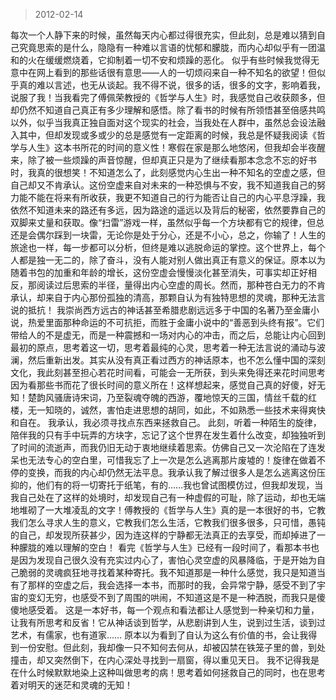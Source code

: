 > 2012-02-14

每次一个人静下来的时候，虽然每天内心都过得很充实，但此刻，总是难以猜到自己究竟思索的是什么，隐隐有一种难以言语的忧郁和朦胧，而内心却似乎有一团温和的火在缓缓燃烧着，它抑制着一切不安和烦躁的恶化。
似乎有些时候我觉得无意中在网上看到的那些话很有意思——人的一切烦闷来自一种不知名的欲望！但似乎真的难以言述，也无从谈起。我不得不说，很多的话，很多的文字，影响着我，说服了我！当我看完了傅佩荣教授的《哲学与人生》时，我感觉自己收获颇多，但却仍然不知道自己真正有多少理解和感悟。除了看书的时候有所领悟甚至倍感共鸣以外，似乎当我真正独自面对这个现实的社会，当我处在人群中，虽然总会设法融入其中，但却发现或多或少的总是感觉有一定距离的时候，我总是怀疑我阅读《哲学与人生》这本书所花的时间的意义性！寒假在家是那么地悠闲，但我却会半夜醒来，除了被一些烦躁的声音惊醒，但却真正只是为了继续看那本念念不忘的好书时，我真的很想笑！不知道怎么了，此刻感觉内心生出一种不知名的空虚之感，但自己却又不肯承认。这份空虚来自对未来的一种恐惧与不安，我不知道我自己的努力能不能在将来有所收获，我更不知道自己的行为能否让自己的内心平息浮躁，我依然不知道未来的路还有多远，因为路途的遥远以及背后的秘密，依然要靠自己的双脚来丈量和获取。像“扫雷”游戏一样，虽然似乎每一个方块都有它的规律，但总还是会偶尔踩到一块雷，无论你是处于分心，还是不小心，总之，你输了！人生的旅途也一样，每一步都可以分析，但终是难以逃脱命运的掌控。这个世界上，每个人都是独一无二的，除了奋斗，没有人能对别人做出真正有意义的保证。原本以为随着书包的加重和年龄的增长，这份空虚会慢慢淡化甚至消失，可事实却正好相反，那阅读过后思索的半径，量得出内心空虚的周长。然而，那种苍白无力的不肯承认，却来自于内心那份孤独的清高，那颗自认为有独特思想的灵魂，那种无法言说的抵抗！
我崇尚西方远古的神话甚至希腊悲剧远远多于中国的名著乃至金庸小说，热爱里面那种命运的不可抗拒，而胜于金庸小说中的“善恶到头终有报”。它们带给人的不是虚无，而是一种震撼和一场对内心的冲击，而之后，总能让内心回到最初的原点，思考着这一切，思考着最纯的心灵，思考着一种无法言说的涌动与波澜，然后重新出发。其实从没有真正看过西方的神话原本，也不怎么懂中国的深刻文化，我此刻甚至担心若花时间看，可能会一无所获，到头来免得还来花时间思考因为看那些书而花了很长时间的意义所在！这样想起来，感觉自己真的好傻，好无知！楚韵风骚唐诗宋词，乃至裂魂夺魄的西游，覆地惊天的三国，情丝千载的红楼，无一知晓的，诚然，害怕走进思想的胡同，如此，不如熟悉一些技术来得爽快和自在。
我承认，我必须寻找点东西来拯救自己。
此刻，听着一种陌生的旋律，陪伴我的只有手中玩弄的方块字，忘记了这个世界在发生着什么改变，却独独听到了时间的流逝声，而我仍旧无动于衷地继续着思索。仿佛自己又一次沦陷在了连发呆也无法专心的空白里，可惜我忘了上一次是怎么逃离那片废墟的！旋律在做着不停的变换，而我的内心却仍然无法平息。我承认我了解过很多人是怎么逃离这份压抑的，他们有的将一切寄托于纸笔，有的……我也曾试图模仿过，但我却发现，当我自己处在了这样的处境时，却发现自己有一种虚假的可耻，除了运动，却也无端地堆砌了一大堆凌乱的文字！傅教授的《哲学与人生》真的是一本很好的书，它教我们怎么寻求人生的意义，它教我们怎么生活，它教我们很多很多，只可惜，愚钝的自己，却发现所获甚少，因为连这样的宁静都无法真正的去享受，而却掉进了一种朦胧的难以理解的空白！
看完《哲学与人生》已经有一段时间了，看那本书也是因为发现自己很久没有充实过内心了，害怕心灵空虚的风暴降临，于是开始为自己脆弱的灵魂疯狂地寻找着某种寄托。我不知道那是一种什么感觉，我只是知道当有了那样的空虚之后，我会选择一本书，而那时的我，会异常宁静，感受不到了宇宙的变幻无穷，也感受不到了周围的哄闹，不知道这是不是一种洒脱，而我只是傻傻地感受着。
这是一本好书，每一个观点和看法都让人感觉到一种亲切和力量，让我有所思考和反省！它从神话谈到哲学，从悲剧讲到人生，说到过生活，谈到过艺术，有儒家，也有道家……
原本以为看到了自认为这么有价值的书，会让我得到一份安慰。但此刻，我却像一只不知何去何从，却被囚禁在铁笼子里的兽，到处撞击，却又突然倒下，在内心深处寻找到一扇窗，得以重见天日。
我不记得我是在什么时候默默地染上这种叫做思考的病！思考着如何拯救自己的同时，也在思考着对明天的迷茫和灵魂的无知！
